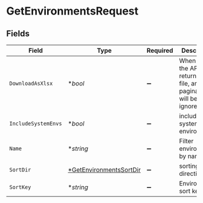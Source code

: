 # GetEnvironmentsRequest


## Fields

| Field                                                                        | Type                                                                         | Required                                                                     | Description                                                                  |
| ---------------------------------------------------------------------------- | ---------------------------------------------------------------------------- | ---------------------------------------------------------------------------- | ---------------------------------------------------------------------------- |
| `DownloadAsXlsx`                                                             | **bool*                                                                      | :heavy_minus_sign:                                                           | When true, the API will return an xlsx file, and pagination will be ignored  |
| `IncludeSystemEnvs`                                                          | **bool*                                                                      | :heavy_minus_sign:                                                           | include systems environments                                                 |
| `Name`                                                                       | **string*                                                                    | :heavy_minus_sign:                                                           | Filter environments by name                                                  |
| `SortDir`                                                                    | [*GetEnvironmentsSortDir](../../models/operations/getenvironmentssortdir.md) | :heavy_minus_sign:                                                           | sorting direction                                                            |
| `SortKey`                                                                    | **string*                                                                    | :heavy_minus_sign:                                                           | Environment sort key                                                         |